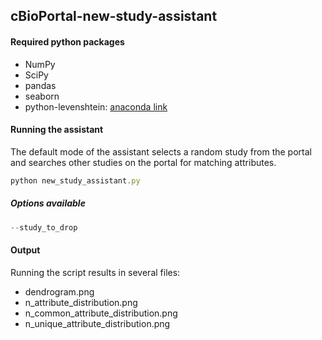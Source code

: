 ## cBioPortal-new-study-assistant

#### Required python packages
 * NumPy
 * SciPy
 * pandas
 * seaborn
 * python-levenshtein: [anaconda link](https://anaconda.org/conda-forge/python-levenshtein)

#### Running the assistant
The default mode of the assistant selects a random study from the portal and searches other studies on the portal for matching attributes.
```javascript
python new_study_assistant.py
```
##### Options available
```javascript
--study_to_drop
```

#### Output
Running the script results in several files:
 * dendrogram.png
 * n_attribute_distribution.png
 * n_common_attribute_distribution.png
 * n_unique_attribute_distribution.png
